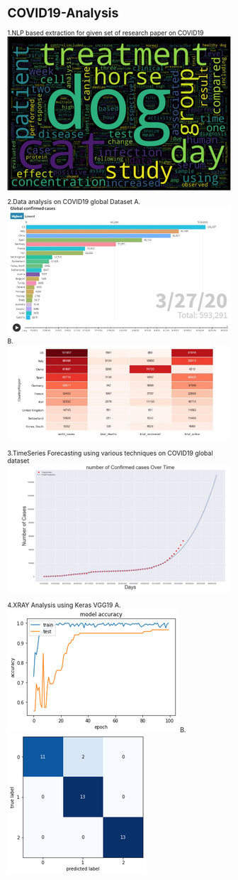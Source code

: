 # COVID19-Analysis

1.NLP based extraction for given set of research paper on COVID19
![NLP based extraction for given set of research paper on COVID19](https://github.com/Crispyjones7387/COVID19-Analysis/blob/master/word%20cloud.JPG)

2.Data analysis on COVID19 global Dataset
  A.
![Data analysis on COVID19 global Dataset](https://github.com/Crispyjones7387/COVID19-Analysis/blob/master/Data%20analytics/analysis1.JPG)
  B.
![Data analysis on COVID19 global Dataset](https://github.com/Crispyjones7387/COVID19-Analysis/blob/master/Data%20analytics/analysis2.JPG)


3.TimeSeries Forecasting using various techniques on COVID19 global dataset
![TimeSeries Forecasting on COVID19 global dataset](https://github.com/Crispyjones7387/COVID19-Analysis/blob/master/Time%20series%20forecasting/fit.JPG)


4.XRAY Analysis using Keras VGG19
  A.
![XRAY Analysis using Keras VGG19](https://github.com/Crispyjones7387/COVID19-Analysis/blob/master/XRAY%20Analysis%20using%20VGG19/Training%20Accuracy.png)
  B.
![XRAY Analysis using Keras VGG19-1](https://github.com/Crispyjones7387/COVID19-Analysis/blob/master/XRAY%20Analysis%20using%20VGG19/Training%20Loss.png)
